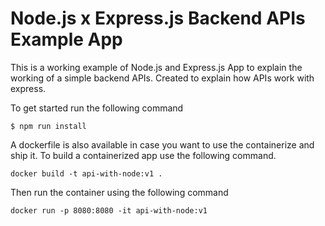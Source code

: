 # Node.js x Express.js Backend APIs Example App

This is a working example of Node.js and Express.js App to explain the working of a simple backend APIs. Created to explain how APIs work with express.

To get started run the following command

```
$ npm run install
```

A dockerfile is also available in case you want to use the containerize and ship it. To build a containerized app use the following command.

```
docker build -t api-with-node:v1 .
```

Then run the container using the following command

```
docker run -p 8080:8080 -it api-with-node:v1
```
